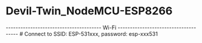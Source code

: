 # Devil-Twin_NodeMCU-ESP8266

--------------------------------------- Wi-Fi ------------------------------------- #
Connect to SSID: ESP-531xxx, password: esp-xxx531
